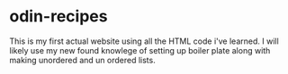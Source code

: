 # odin-recipes
This is my first actual website using all the HTML code i've learned. I will likely
use my new found knowlege of setting up boiler plate along with
making unordered and un ordered lists.